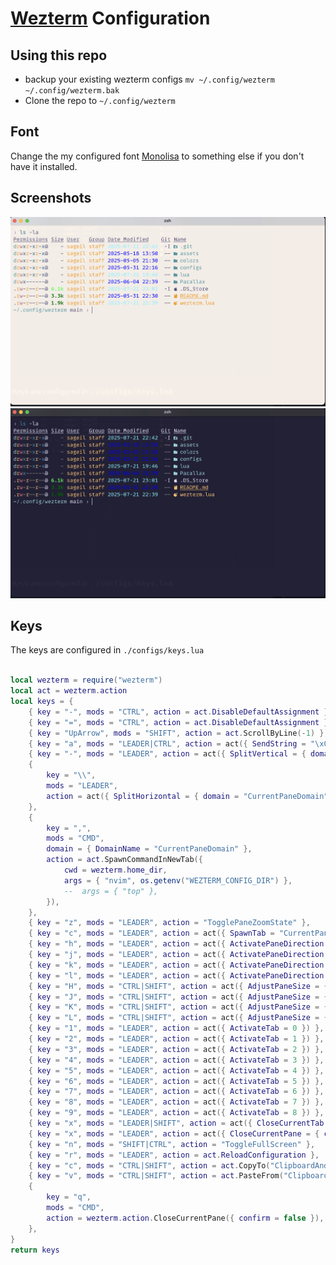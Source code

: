 # [Wezterm](https://wezfurlong.org/wezterm/index.html) Configuration

## Using this repo

- backup your existing wezterm configs `mv ~/.config/wezterm ~/.config/wezterm.bak`
- Clone the repo to `~/.config/wezterm`

## Font
 Change the my configured font [Monolisa](https://github.com/sageil/wezterm/blob/8c3880f5de9bec2291bf20d083e7ce5569cc78fe/wezterm.lua#L33) to something else if you don't have it installed.

## Screenshots

![light](assets/wezterm-light.png)
![dark](assets/wezterm-dark.png)
## Keys

The keys are configured in `./configs/keys.lua`

```lua

local wezterm = require("wezterm")
local act = wezterm.action
local keys = {
	{ key = "-", mods = "CTRL", action = act.DisableDefaultAssignment },
	{ key = "=", mods = "CTRL", action = act.DisableDefaultAssignment },
	{ key = "UpArrow", mods = "SHIFT", action = act.ScrollByLine(-1) },
	{ key = "a", mods = "LEADER|CTRL", action = act({ SendString = "\x01" }) },
	{ key = "-", mods = "LEADER", action = act({ SplitVertical = { domain = "CurrentPaneDomain" } }) },
	{
		key = "\\",
		mods = "LEADER",
		action = act({ SplitHorizontal = { domain = "CurrentPaneDomain" } }),
	},
	{
		key = ",",
		mods = "CMD",
		domain = { DomainName = "CurrentPaneDomain" },
		action = act.SpawnCommandInNewTab({
			cwd = wezterm.home_dir,
			args = { "nvim", os.getenv("WEZTERM_CONFIG_DIR") },
			--	args = { "top" },
		}),
	},
	{ key = "z", mods = "LEADER", action = "TogglePaneZoomState" },
	{ key = "c", mods = "LEADER", action = act({ SpawnTab = "CurrentPaneDomain" }) },
	{ key = "h", mods = "LEADER", action = act({ ActivatePaneDirection = "Left" }) },
	{ key = "j", mods = "LEADER", action = act({ ActivatePaneDirection = "Down" }) },
	{ key = "k", mods = "LEADER", action = act({ ActivatePaneDirection = "Up" }) },
	{ key = "l", mods = "LEADER", action = act({ ActivatePaneDirection = "Right" }) },
	{ key = "H", mods = "CTRL|SHIFT", action = act({ AdjustPaneSize = { "Left", 5 } }) },
	{ key = "J", mods = "CTRL|SHIFT", action = act({ AdjustPaneSize = { "Down", 5 } }) },
	{ key = "K", mods = "CTRL|SHIFT", action = act({ AdjustPaneSize = { "Up", 5 } }) },
	{ key = "L", mods = "CTRL|SHIFT", action = act({ AdjustPaneSize = { "Right", 5 } }) },
	{ key = "1", mods = "LEADER", action = act({ ActivateTab = 0 }) },
	{ key = "2", mods = "LEADER", action = act({ ActivateTab = 1 }) },
	{ key = "3", mods = "LEADER", action = act({ ActivateTab = 2 }) },
	{ key = "4", mods = "LEADER", action = act({ ActivateTab = 3 }) },
	{ key = "5", mods = "LEADER", action = act({ ActivateTab = 4 }) },
	{ key = "6", mods = "LEADER", action = act({ ActivateTab = 5 }) },
	{ key = "7", mods = "LEADER", action = act({ ActivateTab = 6 }) },
	{ key = "8", mods = "LEADER", action = act({ ActivateTab = 7 }) },
	{ key = "9", mods = "LEADER", action = act({ ActivateTab = 8 }) },
	{ key = "x", mods = "LEADER|SHIFT", action = act({ CloseCurrentTab = { confirm = false } }) },
	{ key = "x", mods = "LEADER", action = act({ CloseCurrentPane = { confirm = false } }) },
	{ key = "n", mods = "SHIFT|CTRL", action = "ToggleFullScreen" },
	{ key = "r", mods = "LEADER", action = act.ReloadConfiguration },
	{ key = "c", mods = "CTRL|SHIFT", action = act.CopyTo("ClipboardAndPrimarySelection") },
	{ key = "v", mods = "CTRL|SHIFT", action = act.PasteFrom("Clipboard") },
	{
		key = "q",
		mods = "CMD",
		action = wezterm.action.CloseCurrentPane({ confirm = false }),
	},
}
return keys
```
